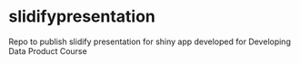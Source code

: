 # slidifypresentation
Repo to publish slidify presentation for shiny app developed for Developing Data Product Course
